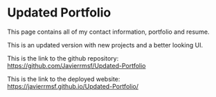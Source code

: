 # Updated Portfolio

This page contains all of my contact information, portfolio and resume.

This is an updated version with new projects and a better looking UI.

This is the link to the github repository: https://github.com/Javierrmsf/Updated-Portfolio

This is the link to the deployed website:  https://javierrmsf.github.io/Updated-Portfolio/